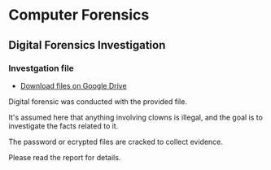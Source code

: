 # Computer Forensics

## Digital Forensics Investigation

### Investgation file
- [Download files on Google Drive](https://drive.google.com/drive/folders/1i_vvDrxujLjhHNsa-XSwQgnaNycSl9oq?usp=sharing)

Digital forensic was conducted with the provided file.

It's assumed here that anything involving clowns is illegal, and the goal is to investigate the facts related to it.

The password or ecrypted files are cracked to collect evidence.

Please read the report for details.
